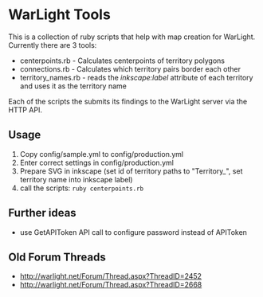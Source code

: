 # WarLight Tools

This is a collection of ruby scripts that help with map creation for WarLight.
Currently there are 3 tools:

* centerpoints.rb - Calculates centerpoints of territory polygons
* connections.rb - Calculates which territory pairs border each other
* territory_names.rb - reads the *inkscape:label* attribute of each territory
  and uses it as the territory name

Each of the scripts the submits its findings to the WarLight server via the
HTTP API.

## Usage

1. Copy config/sample.yml to config/production.yml
2. Enter correct settings in config/production.yml
3. Prepare SVG in inkscape (set id of territory paths to "Territory_<n>", set
   territory name into inkscape label)
4. call the scripts: `ruby centerpoints.rb`

## Further ideas

* use GetAPIToken API call to configure password instead of APIToken


## Old Forum Threads

* http://warlight.net/Forum/Thread.aspx?ThreadID=2452
* http://warlight.net/Forum/Thread.aspx?ThreadID=2668

